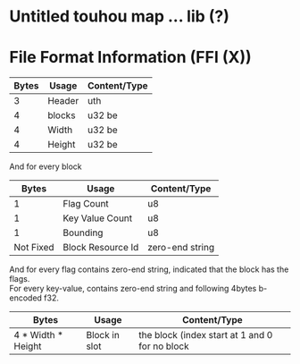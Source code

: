 # Untitled touhou map ... lib (?)

# File Format Information (FFI (X))

| Bytes | Usage  | Content/Type |
|-------|--------|--------------|
| 3     | Header | uth          |
| 4     | blocks | u32 be       |
| 4     | Width  | u32 be       |
| 4     | Height | u32 be       |

And for every block

| Bytes     | Usage             | Content/Type    |
|-----------|-------------------|-----------------|
| 1         | Flag Count        | u8              |
| 1         | Key Value Count   | u8              |
| 1         | Bounding          | u8              |
| Not Fixed | Block Resource Id | zero-end string |

And for every flag contains zero-end string, indicated that the block has the flags.  
For every key-value, contains zero-end string and following 4bytes b-encoded f32.


| Bytes              | Usage         | Content/Type                                   |
|--------------------|---------------|------------------------------------------------|
| 4 * Width * Height | Block in slot | the block (index start at 1 and 0 for no block |